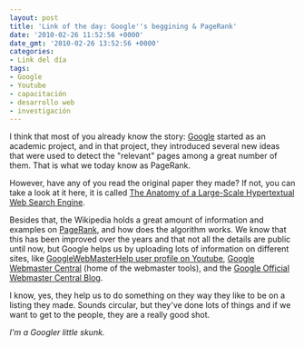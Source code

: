 ```yaml
---
layout: post
title: 'Link of the day: Google''s beggining & PageRank'
date: '2010-02-26 11:52:56 +0000'
date_gmt: '2010-02-26 13:52:56 +0000'
categories:
- Link del día
tags:
- Google
- Youtube
- capacitación
- desarrollo web
- investigación
---
```


I think that most of you already know the story: [Google](http://www.google.com) started as an academic project, and in that project, they introduced several new ideas that were used to detect the "relevant" pages among a great number of them. That is what we today know as PageRank.

However, have any of you read the original paper they made? If not, you can take a look at it here, it is called [The Anatomy of a Large-Scale Hypertextual Web Search Engine](http://infolab.stanford.edu/~backrub/google.html).

Besides that, the Wikipedia holds a great amount of information and examples on [PageRank](http://en.wikipedia.org/wiki/PageRank), and how does the algorithm works. We know that this has been improved over the years and that not all the details are public until now, but Google helps us by uploading lots of information on different sites, like [GoogleWebMasterHelp user profile on Youtube](http://www.youtube.com/profile?user=GoogleWebmasterHelp), [Google Webmaster Central](http://www.google.com/webmasters/) (home of the webmaster tools), and the [Google Official Webmaster Central Blog](http://googlewebmastercentral.blogspot.com/).

I know, yes, they help us to do something on they way they like to be on a listing they made. Sounds circular, but they've done lots of things and if we want to get to the people, they are a really good shot.

_I'm a Googler little skunk._
